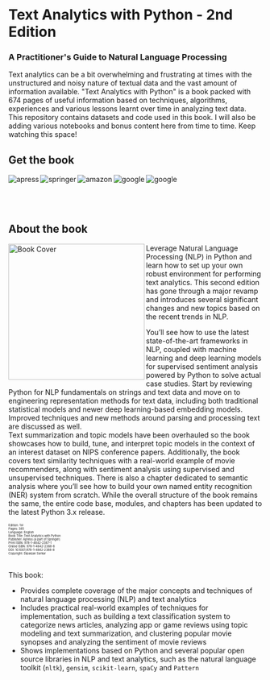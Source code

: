 # Text Analytics with Python - 2nd Edition
### A Practitioner's Guide to Natural Language Processing

Text analytics can be a bit overwhelming and frustrating at times
with the unstructured and noisy nature of textual data and the 
vast amount of information available. 
"Text Analytics with Python" is a book packed with 674 pages of useful information 
based on techniques, algorithms, experiences and various lessons learnt over time 
in analyzing text data. This repository contains datasets and code used in this book.
I will also be adding various notebooks and bonus content here from time to time. 
Keep watching this space!

## Get the book 
<div>
<a target="_blank" href="http://www.apress.com/us/book/9781484223871">
  <img src="./media/banners/apress_logo.png" alt="apress" align="left"/>
</a>
<a target="_blank" href="http://link.springer.com/book/10.1007%2F978-1-4842-2388-8">
  <img src="./media/banners/springer_logo.png" alt="springer" align="left"/>
</a>
<a target="_blank" href="https://www.amazon.com/Text-Analytics-Python-Real-World-Actionable/dp/148422387X/ref=sr_1_1?ie=UTF8&qid=1481143141&sr=8-1&keywords=text+analytics+with+python">
  <img src="./media/banners/amazon_logo.jpg" alt="amazon" align="left"/>
</a>
<a target="_blank" href="https://books.google.co.in/books?id=IimgDQAAQBAJ&dq=text+analytics+with+python&source=gbs_navlinks_s">
  <img src="./media/banners/googlebooks_logo.png" alt="google" align="left"/>
</a>
<a target="_blank" href="https://play.google.com/store/books/details/Dipanjan_Sarkar_Text_Analytics_with_Python?id=IimgDQAAQBAJ">
  <img src="./media/banners/googleplay_logo.png" alt="google" align="left"/>
</a>
<br>
</div>

<br><br>

## About the book 
<a target="_blank" href="https://www.amazon.com/Text-Analytics-Python-Practitioners-Processing/dp/1484243536/ref=sr_1_1?dchild=1&keywords=Text+Analytics+with+Python&qid=1599726217&sr=8-1">
  <img src="https://i.imgur.com/aLk4L4h.png" alt="Book Cover" width="270" align="left"/>
</a>

Leverage Natural Language Processing (NLP) in Python and learn how to set up your own robust environment for performing text analytics. This second edition has gone through a major revamp and introduces several significant changes and new topics based on the recent trends in NLP. 

You’ll see how to use the latest state-of-the-art frameworks in NLP, coupled with machine learning and deep learning models for supervised sentiment analysis powered by Python to solve actual case studies. Start by reviewing Python for NLP fundamentals on strings and text data and move on to engineering representation methods for text data, including both traditional statistical models and newer deep learning-based embedding models. Improved techniques and new methods around parsing and processing text are discussed as well.   
Text summarization and topic models have been overhauled so the book showcases how to build, tune, and interpret topic models in the context of an interest dataset on NIPS conference papers. Additionally, the book covers text similarity techniques with a real-world example of movie recommenders, along with sentiment analysis using supervised and unsupervised techniques. There is also a chapter dedicated to semantic analysis where you’ll see how to build your own named entity recognition (NER) system from scratch. While the overall structure of the book remains the same, the entire code base, modules, and chapters has been updated to the latest Python 3.x release.

<div style='font-size:0.5em;'>
<sup>Edition: 1st<br>
Pages: 385<br>
Language: English<br>
Book Title: Text Analytics with Python<br>
Publisher: Apress (a part of Springer)<br>  
Print ISBN: 978-1-4842-2387-1<br>  
Online ISBN: 978-1-4842-2388-8<br>
DOI: 10.1007/978-1-4842-2388-8<br>
Copyright: Dipanjan Sarkar<br></div>

<br>

This book:
 - Provides complete coverage of the major concepts and 
 techniques of natural language processing (NLP) and text analytics
 - Includes practical real-world examples of techniques for implementation, 
  such as building a text classification system to categorize news articles, 
  analyzing app or game reviews using topic modeling and text summarization, 
  and clustering popular movie synopses and analyzing the sentiment of movie reviews
 - Shows implementations based on Python and several popular open source libraries 
 in NLP and text analytics, such as the natural language toolkit (`nltk`), 
 `gensim`, `scikit-learn`, `spaCy` and `Pattern`
 
 



